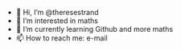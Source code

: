 - 👋 Hi, I’m @theresestrand
- 👀 I’m interested in maths
- 🌱 I’m currently learning Github and more maths
- 📫 How to reach me: e-mail
<!--- - 💞️ I’m looking to collaborate on ??? --->

<!---
theresestrand/theresestrand is a ✨ special ✨ repository because its `README.md` (this file) appears on your GitHub profile.
You can click the Preview link to take a look at your changes.
--->
